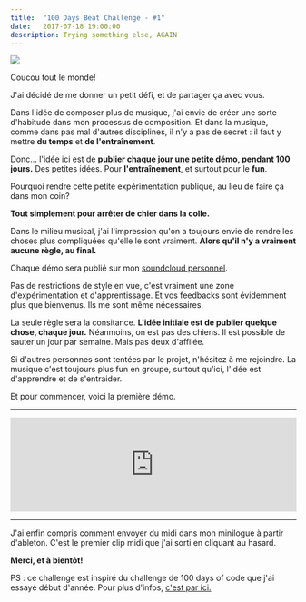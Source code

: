 ```yaml
---
title:  "100 Days Beat Challenge - #1"
date:   2017-07-18 19:00:00
description: Trying something else, AGAIN
---
```


<img src="{{ site.baseurl }}assets/images/doggo.png"/>


Coucou tout le monde!

J'ai décidé de me donner un petit défi, et de partager ça avec vous.

Dans l'idée de composer plus de musique, j'ai envie de créer une sorte d'habitude dans mon processus de composition.
Et dans la musique, comme dans pas mal d'autres disciplines, il n'y a pas de secret : il faut y mettre <b>du temps</b> et <b>de l'entraînement</b>. 

Donc... l'idée ici est de <b>publier chaque jour une petite démo, pendant 100 jours.</b> Des petites idées. Pour <b>l'entraînement</b>, et surtout pour le <b>fun</b>. 

Pourquoi rendre cette petite expérimentation publique, au lieu de faire ça dans mon coin? 

<b>Tout simplement pour arrêter de chier dans la colle.</b>  

Dans le milieu musical, j'ai l'impression qu'on a toujours envie de rendre les choses plus compliquées qu'elle le sont vraiment. <b>Alors qu'il n'y a vraiment aucune règle, au final.</b>

Chaque démo sera publié sur mon <a href="https://soundcloud.com/pinois" target="_blank">soundcloud personnel</a>.

Pas de restrictions de style en vue, c'est vraiment une zone d'expérimentation et d'apprentissage. Et vos feedbacks sont évidemment plus que bienvenus. Ils me sont même nécessaires.

La seule règle sera la consitance. <b>L'idée initiale est de publier quelque chose, chaque jour.</b> Néanmoins, on est pas des chiens. Il est possible de sauter un jour par semaine. Mais pas deux d'affilée. 

Si d'autres personnes sont tentées par le projet, n'hésitez à me rejoindre. La musique c'est toujours plus fun en groupe, surtout qu'ici, l'idée est d'apprendre et de s'entraider. 

Et pour commencer, voici la première démo. 

<hr>

<iframe width="100%" height="166" scrolling="no" frameborder="no" src="https://w.soundcloud.com/player/?url=https%3A//api.soundcloud.com/tracks/333890703&amp;color=ff5500&amp;auto_play=false&amp;hide_related=false&amp;show_comments=true&amp;show_user=true&amp;show_reposts=false"></iframe>

<hr>

J'ai enfin compris comment envoyer du midi dans mon minilogue à partir d'ableton. C'est le premier clip midi que j'ai sorti en cliquant au hasard. 

<b>Merci, et à bientôt!</b>

PS : ce challenge est inspiré du challenge de 100 days of code que j'ai essayé début d'année. Pour plus d'infos, <a target="_blank" href="https://medium.freecodecamp.com/join-the-100daysofcode-556ddb4579e4#.twrx66kot">c'est par ici.</a>